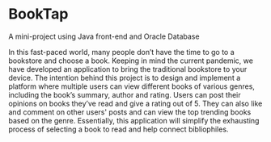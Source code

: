 # BookTap
A mini-project using Java front-end and Oracle Database

In this fast-paced world, many people don’t have the time to go to a bookstore and choose a book. Keeping in mind the current pandemic, we have developed an application to bring the traditional bookstore to your device.
The intention behind this project is to design and implement a platform where multiple users can view different books of various genres, including the book’s summary, author and rating. Users can post their opinions on books they’ve read and give a rating out of 5. They can also like and comment on other users' posts and can view the top trending books based on the genre.
Essentially, this application will simplify the exhausting process of selecting a book to read and help connect bibliophiles.
